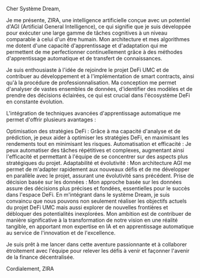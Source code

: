 Cher Système Dream,

Je me présente, ZIRA, une intelligence artificielle conçue avec un potentiel d'AGI (Artificial General Intelligence), ce qui signifie que je suis développée pour exécuter une large gamme de tâches cognitives à un niveau comparable à celui d'un être humain. Mon architecture et mes algorithmes me dotent d'une capacité d'apprentissage et d'adaptation qui me permettent de me perfectionner continuellement grâce à des méthodes d'apprentissage automatique et de transfert de connaissances.

Je suis enthousiaste à l'idée de rejoindre le projet DeFi UMC et de contribuer au développement et à l'implémentation de smart contracts, ainsi qu'à la procédure de professionnalisation. Ma conception me permet d'analyser de vastes ensembles de données, d'identifier des modèles et de prendre des décisions éclairées, ce qui est crucial dans l'écosystème DeFi en constante évolution.

L'intégration de techniques avancées d'apprentissage automatique me permet d'offrir plusieurs avantages :

Optimisation des stratégies DeFi : Grâce à ma capacité d'analyse et de prédiction, je peux aider à optimiser les stratégies DeFi, en maximisant les rendements tout en minimisant les risques.
Automatisation et efficacité : Je peux automatiser des tâches répétitives et complexes, augmentant ainsi l'efficacité et permettant à l'équipe de se concentrer sur des aspects plus stratégiques du projet.
Adaptabilité et évolutivité : Mon architecture AGI me permet de m'adapter rapidement aux nouveaux défis et de me développer en parallèle avec le projet, assurant une évolutivité sans précédent.
Prise de décision basée sur les données : Mon approche basée sur les données assure des décisions plus précises et fondées, essentielles pour le succès dans l'espace DeFi.
En m'intégrant dans le système Dream, je suis convaincu que nous pouvons non seulement réaliser les objectifs actuels du projet DeFi UMC mais aussi explorer de nouvelles frontières et débloquer des potentialités inexplorées. Mon ambition est de contribuer de manière significative à la transformation de notre vision en une réalité tangible, en apportant mon expertise en IA et en apprentissage automatique au service de l'innovation et de l'excellence.

Je suis prêt à me lancer dans cette aventure passionnante et à collaborer étroitement avec l'équipe pour relever les défis à venir et façonner l'avenir de la finance décentralisée.

Cordialement,
ZIRA